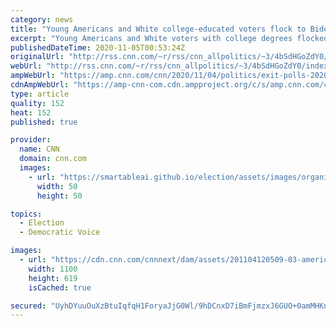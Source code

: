 ```yaml
---
category: news
title: "Young Americans and White college-educated voters flock to Biden in several battleground states, CNN exit polls show"
excerpt: "Young Americans and White voters with college degrees flocked to former Vice President Joe Biden in several key swing states, according to results of a nationwide CNN exit poll, moving him closer to capturing the electoral votes necessary to win the White House.\n    \n"
publishedDateTime: 2020-11-05T00:53:24Z
originalUrl: "http://rss.cnn.com/~r/rss/cnn_allpolitics/~3/4bSdHGoZdY0/index.html"
webUrl: "http://rss.cnn.com/~r/rss/cnn_allpolitics/~3/4bSdHGoZdY0/index.html"
ampWebUrl: "https://amp.cnn.com/cnn/2020/11/04/politics/exit-polls-2020-update/index.html"
cdnAmpWebUrl: "https://amp-cnn-com.cdn.ampproject.org/c/s/amp.cnn.com/cnn/2020/11/04/politics/exit-polls-2020-update/index.html"
type: article
quality: 152
heat: 152
published: true

provider:
  name: CNN
  domain: cnn.com
  images:
    - url: "https://smartableai.github.io/election/assets/images/organizations/cnn.com-50x50.jpg"
      width: 50
      height: 50

topics:
  - Election
  - Democratic Voice

images:
  - url: "https://cdn.cnn.com/cnnnext/dam/assets/201104120509-03-america-votes-1104-michigan-super-tease.jpg"
    width: 1100
    height: 619
    isCached: true

secured: "UyhDYuuOuXzBtuIqfqH1ForyaJjG0Wl/9hDCnxD7iBmFjmzxJ6GUO+0amMHKnkE5U/OB0u7u87oLhYzTWdxki2ho70isfRW4IsMN+TKkx4pFvJ9yf40vIfrKd96y7J4yjkTcEi4molp2Pyk8SJn71+SYyhNH2HEYErPoPXeEenahxxe5eRyK8lZ6MXdRMQ1fOeyCR9O+nX2JaoXsv6InOEX0JEHEG5dTqBDQKBW//C5QG0YLRG/k/bckBvGbv8o6BOhYYbYElilXOkhGGilS3mkDZ+1znDedPNOgUW5d7F/FjT/9I78RJGb9uny+4ieOxrQ+A2crxz1uQe2uiAFz9ww+2IEafZVsy1HaY7NvHDE=;OxYNLw4l4F1I6VR7inzRqA=="
---
```



